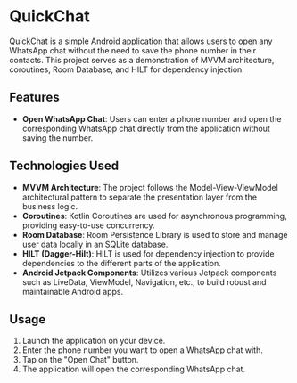 # QuickChat

QuickChat is a simple Android application that allows users to open any WhatsApp chat without the need to save the phone number in their contacts. 
This project serves as a demonstration of MVVM architecture, coroutines, Room Database, and HILT for dependency injection.

## Features

- **Open WhatsApp Chat**: Users can enter a phone number and open the corresponding WhatsApp chat directly from the application without saving the number.

## Technologies Used

- **MVVM Architecture**: The project follows the Model-View-ViewModel architectural pattern to separate the presentation layer from the business logic.
- **Coroutines**: Kotlin Coroutines are used for asynchronous programming, providing easy-to-use concurrency.
- **Room Database**: Room Persistence Library is used to store and manage user data locally in an SQLite database.
- **HILT (Dagger-Hilt)**: HILT is used for dependency injection to provide dependencies to the different parts of the application.
- **Android Jetpack Components**: Utilizes various Jetpack components such as LiveData, ViewModel, Navigation, etc., to build robust and maintainable Android apps.

## Usage

1. Launch the application on your device.
2. Enter the phone number you want to open a WhatsApp chat with.
3. Tap on the "Open Chat" button.
4. The application will open the corresponding WhatsApp chat.
